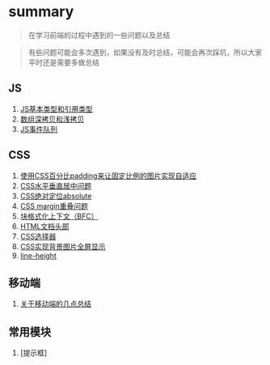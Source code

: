 # summary

>在学习前端的过程中遇到的一些问题以及总结

>有些问题可能会多次遇到，如果没有及时总结，可能会再次踩坑，所以大家平时还是需要多做总结

## JS
1. [JS基本类型和引用类型](https://github.com/zhangxinmei/summary/issues/5)
2. [数组深拷贝和浅拷贝](https://github.com/zhangxinmei/summary/issues/2)
3. [JS事件队列](https://github.com/zhangxinmei/summary/issues/6)

## CSS
1. [使用CSS百分比padding来让固定比例的图片实现自适应](https://github.com/zhangxinmei/summary/issues/4)
2. [CSS水平垂直居中问题](https://github.com/zhangxinmei/summary/issues/7)
3. [CSS绝对定位absolute](https://github.com/zhangxinmei/summary/issues/8)
4. [CSS margin重叠问题](https://github.com/zhangxinmei/summary/issues/9)
5. [块格式化上下文（BFC）](https://github.com/zhangxinmei/summary/issues/10)
6. [HTML文档头部](https://github.com/zhangxinmei/summary/issues/12)
7. [CSS选择器](https://github.com/zhangxinmei/summary/issues/11)
8. [CSS实现背景图片全屏显示](https://github.com/zhangxinmei/summary/issues/13)
9. [line-height](https://github.com/zhangxinmei/summary/issues/14)
## 移动端
1. [关于移动端的几点总结](https://github.com/zhangxinmei/summary/issues/3)

## 常用模块
1. [提示框]
